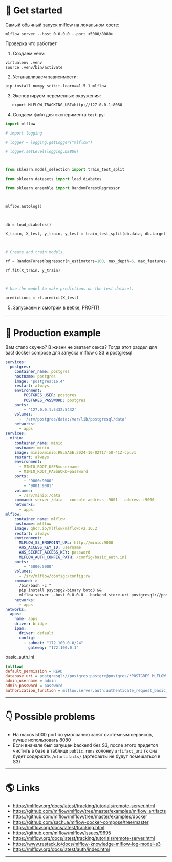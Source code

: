 # 🚀 Get started

Самый обычный запуск mlflow на локальном хосте:

```shell
mlflow server --host 0.0.0.0 --port <5000/8080>
```

Проверка что работает
1. Создаем venv:

```shell
virtualenv .venv
source .venv/bin/activate
```

2. Устанавливаем зависимости:

```shell
pip install numpy scikit-learn==1.5.1 mlflow
```

3. Экспортируем переменные окружения:

```shell
   export MLFLOW_TRACKING_URI=http://127.0.0.1:8080
```

4. Создаем файл для эксперимента `test.py`:

  ```python
import mlflow

# import logging

# logger = logging.getLogger("mlflow")

# logger.setLevel(logging.DEBUG)

  

from sklearn.model_selection import train_test_split

from sklearn.datasets import load_diabetes

from sklearn.ensemble import RandomForestRegressor

  

mlflow.autolog()

  

db = load_diabetes()

X_train, X_test, y_train, y_test = train_test_split(db.data, db.target)

  

# Create and train models.

rf = RandomForestRegressor(n_estimators=100, max_depth=6, max_features=3)

rf.fit(X_train, y_train)

  

# Use the model to make predictions on the test dataset.

predictions = rf.predict(X_test)
```

5.  Запускаем и смотрим в вебке, PROFIT!

---

# 🔧 Production example

Вам стало скучно? В жизни не хватает секса? Тогда этот раздел для вас!
docker compose для запуска mlflow с S3 и postgresql

```yaml
services:
  postgres:
    container_name: postgres
    hostname: postgres
    image: 'postgres:16.4'
    restart: always
    environment:
        POSTGRES_USER: postgres
        POSTGRES_PASSWORD: postgres
    ports:
        - '127.0.0.1:5432:5432'
    volumes:
      - '/srv/postgres/data:/var/lib/postgresql/data'
    networks:
      - apps
services:
  minio:
    container_name: minio
    hostname: minio
    image: minio/minio:RELEASE.2024-10-02T17-50-41Z-cpuv1
    restart: always
    environment:
      - MINIO_ROOT_USER=username
      - MINIO_ROOT_PASSWORD=password
    ports:
        - '9000:9000'
        - '9001:9001'
    volumes:
      - /srv/minio:/data
    command: server /data --console-address :9001 --address :9000
    networks:
      - apps
mlflow:
    container_name: mlflow
    hostname: mlflow
    image: ghcr.io/mlflow/mlflow:v2.16.2
    restart: always
    environment:
      MLFLOW_S3_ENDPOINT_URL: http://minio:9000
      AWS_ACCESS_KEY_ID: username
      AWS_SECRET_ACCESS_KEY: password
      MLFLOW_AUTH_CONFIG_PATH: /config/basic_auth.ini
    ports:
        - '5000:5000'
    volumes:
      - /srv/mlflow/config:/config:rw
    command: >
      /bin/bash -c "
      pip install psycopg2-binary boto3 &&
      mlflow server --host 0.0.0.0 --backend-store-uri postgresql://postgres:postgres@postgres/*POSTGRES MLFLOW DATABASE* --artifacts-destination s3://*S3 BUSKET*/mlflow --app-name basic-auth --gunicorn-opts  '--log-level debug'"
    networks:
      - apps
networks:
  apps:
    name: apps
    driver: bridge
    ipam:
      driver: default
      config:
        - subnet: "172.100.0.0/24"
          gateway: "172.100.0.1"
```

basic_auth.ini

```ini
[mlflow]
default_permission = READ
database_uri = postgresql://postgres:postgre@postgres/*POSTGRES MLFLOW AUTH DATABASE*
admin_username = admin
admin_password = password
authorization_function = mlflow.server.auth:authenticate_request_basic_auth
```

---

# 👇 Possible problems

* На macos 5000 port  по умолчанию занят системным сервисов, лучше использовать 8080
* Если вначале был запущен backend без S3, после этого придется чистить в базе в таблице `public.runs` колонку `artifact_uri` тк она будет содержать `/mlartifacts/` (артефакты не будут помещаться в S3)

---

#  🌎 Links

* https://mlflow.org/docs/latest/tracking/tutorials/remote-server.html
* https://github.com/mlflow/mlflow/tree/master/examples/mlflow_artifacts
* https://github.com/mlflow/mlflow/tree/master/examples/docker
* https://github.com/sachua/mlflow-docker-compose/tree/master
* https://mlflow.org/docs/latest/tracking.html
* https://github.com/mlflow/mlflow/issues/9695
* https://mlflow.org/docs/latest/tracking/tutorials/remote-server.html
* https://www.restack.io/docs/mlflow-knowledge-mlflow-log-model-s3
* https://mlflow.org/docs/latest/auth/index.html

---
